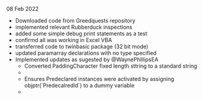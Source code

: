
08 Feb 2022
<ul>
<li>Downloaded code from Greedquests repository</li>
<li>implemented relevant Rubberduck inspections</li>

<li>added some simple debug print statements as a test
<li>confirmd all was working in Excel VBA
<li>transferred code to twinbasic package (32 bit mode)
<li>updated paramarray declarations with no type specified</li>
<li>Implemented updates as sugested by @WaynePhillipsEA 
<ul>
<li>Converted PaddingCharacter fixed length sttring to a standard string<li>
<li>Ensures Predeclared instances were activated by assigning objptr(`PredecalredId`) to a dummy variable<li>

